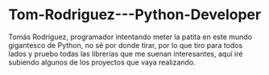 # Tom-Rodriguez---Python-Developer
Tomás Rodríguez, programador intentando meter la patita en este mundo gigantesco de Python, no sé por donde tirar, por lo que tiro para todos lados y pruebo todas las librerías que me suenan interesantes, aquí iré subiendo algunos de los proyectos que vaya realizando. 
